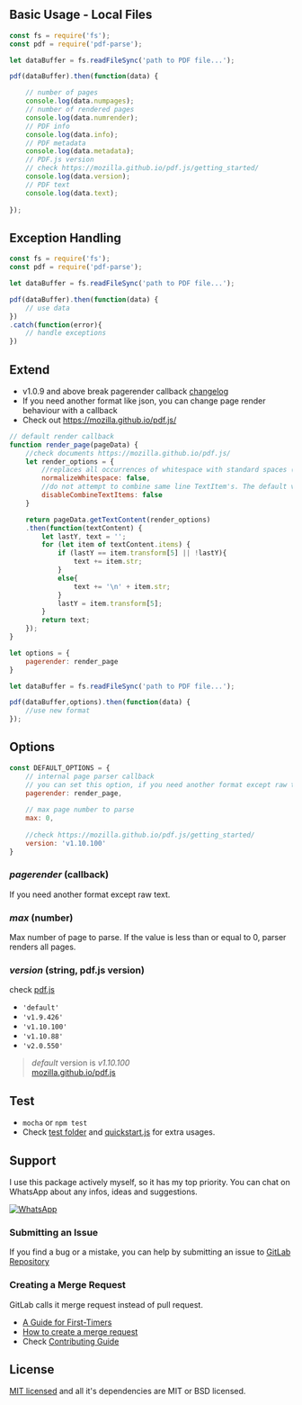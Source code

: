 ## Basic Usage - Local Files

```js
const fs = require('fs');
const pdf = require('pdf-parse');

let dataBuffer = fs.readFileSync('path to PDF file...');

pdf(dataBuffer).then(function(data) {

	// number of pages
	console.log(data.numpages);
	// number of rendered pages
	console.log(data.numrender);
	// PDF info
	console.log(data.info);
	// PDF metadata
	console.log(data.metadata); 
	// PDF.js version
	// check https://mozilla.github.io/pdf.js/getting_started/
	console.log(data.version);
	// PDF text
	console.log(data.text); 
        
});
```

## Exception Handling

```js
const fs = require('fs');
const pdf = require('pdf-parse');

let dataBuffer = fs.readFileSync('path to PDF file...');

pdf(dataBuffer).then(function(data) {
	// use data
})
.catch(function(error){
	// handle exceptions
})
```

## Extend
* v1.0.9 and above break pagerender callback [changelog](https://gitlab.com/autokent/pdf-parse/blob/master/CHANGELOG)
* If you need another format like json, you can change page render behaviour with a callback
* Check out https://mozilla.github.io/pdf.js/

```js
// default render callback
function render_page(pageData) {
    //check documents https://mozilla.github.io/pdf.js/
    let render_options = {
        //replaces all occurrences of whitespace with standard spaces (0x20). The default value is `false`.
        normalizeWhitespace: false,
        //do not attempt to combine same line TextItem's. The default value is `false`.
        disableCombineTextItems: false
    }

    return pageData.getTextContent(render_options)
	.then(function(textContent) {
		let lastY, text = '';
		for (let item of textContent.items) {
			if (lastY == item.transform[5] || !lastY){
				text += item.str;
			}  
			else{
				text += '\n' + item.str;
			}    
			lastY = item.transform[5];
		}
		return text;
	});
}

let options = {
    pagerender: render_page
}

let dataBuffer = fs.readFileSync('path to PDF file...');

pdf(dataBuffer,options).then(function(data) {
	//use new format
});
```

## Options

```js
const DEFAULT_OPTIONS = {
	// internal page parser callback
	// you can set this option, if you need another format except raw text
	pagerender: render_page,
	
	// max page number to parse
	max: 0,
	
	//check https://mozilla.github.io/pdf.js/getting_started/
	version: 'v1.10.100'
}
```
### *pagerender* (callback)
If you need another format except raw text.  

### *max* (number)
Max number of page to parse. If the value is less than or equal to 0, parser renders all pages.  

### *version* (string, pdf.js version)
check [pdf.js](https://mozilla.github.io/pdf.js/getting_started/)

* `'default'`
* `'v1.9.426'`
* `'v1.10.100'`
* `'v1.10.88'`
* `'v2.0.550'`

>*default* version is *v1.10.100*   
>[mozilla.github.io/pdf.js](https://mozilla.github.io/pdf.js/getting_started/#download)

## Test
* `mocha` or `npm test`
* Check [test folder](https://gitlab.com/autokent/pdf-parse/tree/master/test) and [quickstart.js](https://gitlab.com/autokent/pdf-parse/blob/master/quickstart.js) for extra usages.

## Support
I use this package actively myself, so it has my top priority. You can chat on WhatsApp about any infos, ideas and suggestions.

[![WhatsApp](https://img.shields.io/badge/style-chat-green.svg?style=flat&label=whatsapp)](https://api.whatsapp.com/send?phone=905063042480&text=Hi%2C%0ALet%27s%20talk%20about%20pdf-parse)

### Submitting an Issue
If you find a bug or a mistake, you can help by submitting an issue to [GitLab Repository](https://gitlab.com/autokent/pdf-parse/issues)

### Creating a Merge Request
GitLab calls it merge request instead of pull request.  

* [A Guide for First-Timers](https://about.gitlab.com/2016/06/16/fearless-contribution-a-guide-for-first-timers/)
* [How to create a merge request](https://docs.gitlab.com/ee/gitlab-basics/add-merge-request.html)
* Check [Contributing Guide](https://gitlab.com/autokent/pdf-parse/blob/master/CONTRIBUTING.md) 

## License
[MIT licensed](https://gitlab.com/autokent/pdf-parse/blob/master/LICENSE) and all it's dependencies are MIT or BSD licensed.
